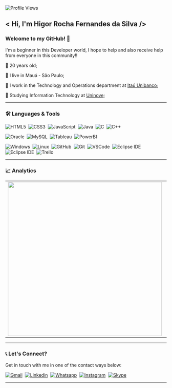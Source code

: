 ![Profile Views](http://estruyf-github.azurewebsites.net/api/VisitorHit?user=HigorRoc&repo=HigorRoc&countColorcountColor)

## < Hi, I'm Higor Rocha Fernandes da Silva />
 
### Welcome to my GitHub! 🤝
I'm a beginner in this Developer world, I hope to help and also receive help from everyone in this community!!

📌 20 years old;

📌 I live in Mauá - São Paulo;

📌 I work in the Technology and Operations department at [Itaú Unibanco](https://www.itau.com.br/);

📌 Studying Information Technology at [Uninove](https://www.uninove.br/);

---

### 🛠 Languages & Tools
![HTML5](https://img.shields.io/badge/-HTML5-05122A?&logo=HTML5&logoColor=FFFFFF)&nbsp;
![CSS3](https://img.shields.io/badge/-CSS3-05122A?&logo=CSS3&logoColor=FFFFFF)&nbsp;
![JavaScript](https://img.shields.io/badge/-JavaScript-05122A?&logo=JavaScript&logoColor=FFFFFF)&nbsp;
![Java](https://img.shields.io/badge/-Java-05122A?&logo=Java&logoColor=FFFFFF)&nbsp;
![C](https://img.shields.io/badge/-C-05122A?&logo=C&logoColor=FFFFFF)&nbsp;
![C++](https://img.shields.io/badge/-C++-05122A?&logo=C++&logoColor=FFFFFF)&nbsp;

![Oracle](https://img.shields.io/badge/-Oracle-05122A?&logo=Oracle&logoColor=FFFFFF)&nbsp;
![MySQL](https://img.shields.io/badge/-MySQL-05122A?&logo=MySQL&logoColor=FFFFFF)&nbsp;
![Tableau](https://img.shields.io/badge/-Tableau-05122A?&logo=Tableau&logoColor=FFFFFF)&nbsp;
![PowerBI](https://img.shields.io/badge/-Power%20BI-05122A?&logo=Power%20BI&logoColor=FFFFFF)&nbsp;

![Windows](https://img.shields.io/badge/-Windows-05122A?&logo=Windows&logoColor=FFFFFF)&nbsp;
![Linux](https://img.shields.io/badge/-Linux-05122A?&logo=Linux&logoColor=FFFFFF)&nbsp;
![GitHub](https://img.shields.io/badge/-GitHub-05122A?&logo=GitHub&logoColor=FFFFFF)&nbsp;
![Git](https://img.shields.io/badge/-Git-05122A?&logo=git&logoColor=FFFFFF)&nbsp;
![VSCode](https://img.shields.io/badge/-VSCode-05122A?&logo=Visual%20Studio%20Code&logoColor=FFFFFF)&nbsp; 
![Eclipse IDE](https://img.shields.io/badge/-NetBeans%20IDE-05122A?&logo=Apache%20NetBeans%20IDE&logoColor=FFFFFF)&nbsp; 
![Eclipse IDE](https://img.shields.io/badge/-Eclipse%20IDE-05122A?&logo=Eclipse%20IDE&logoColor=FFFFFF)&nbsp; 
![Trello](https://img.shields.io/badge/-Trello-05122A?&logo=Trello&logoColor=FFFFFF)&nbsp; 

---

### 📈 Analytics
<center>
<table>
    <tr>
        <td><img width="480px" align="left" src="https://github-readme-stats.vercel.app/api?username=HigorRoc&show_icons=true&theme=radical" /></td>
        <td><img width="400px" align="left" src="https://github-readme-stats.vercel.app/api/top-langs/?username=HigorRoc&hide=scss&layout=compact&theme=radical"/></td>
    </tr>   
</table>
</center> 

---

### 📞 Let's Connect?
Get in touch with me in one of the contact ways below:

[![Gmail](https://img.shields.io/badge/-Gmail-EA4335?&logo=Gmail&logoColor=FFFFFF)](rochahigor05@gmail.com)&nbsp;
[![Linkedin](https://img.shields.io/badge/-Linkedln-0A66C2?&logo=Linkedin&logoColor=FFFFFF)](https://www.linkedin.com/in/higor-silva18/)&nbsp;
[![Whatsapp](https://img.shields.io/badge/-WhatsApp-25D366?&logo=WhatsApp&logoColor=FFFFFF)](https://api.whatsapp.com/send?1=pt_BR&phone=5511943147729)&nbsp;
[![Instagram](https://img.shields.io/badge/-Instagram_-E4405F?&logo=Instagram&logoColor=FFFFFF)](https://instagram.com/hiigorrocha_)&nbsp;
[![Skype](https://img.shields.io/badge/-Skype-00AFF0?&logo=Skype&logoColor=FFFFFF)](https://join.skype.com/invite/AbNH8o8fxoUj)&nbsp;

---
